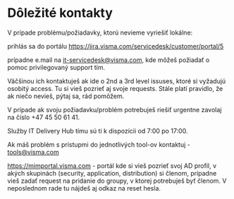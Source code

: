 # Dôležité kontakty
V prípade problému/požiadavky, ktorú nevieme vyriešiť lokálne:

prihlás sa do portálu https://jira.visma.com/servicedesk/customer/portal/5

prípadne e.mail na it-servicedesk@visma.com, kde môžeš požiadať o pomoc privilegovaný support tím.



Väčšinou ich kontaktuješ ak ide o 2nd a 3rd level issuses, ktoré si vyžadujú osobitý access. Tu si vieš pozrieť aj svoje requests. Stále platí pravidlo, že ak niečo nevieš, pýtaj sa, rád pomôžem.

V prípade ak svoju požiadavku/problém potrebuješ riešiť urgentne zavolaj na číslo +47 45 50 61 41.

Služby IT Delivery Hub tímu sú ti k dispozícii od 7:00 po 17:00.

Ak máš problém s prístupmi do jednotlivých tool-ov kontaktuj - tools@visma.com

https://mimportal.visma.com - portál kde si vieš pozrieť svoj AD profil, v akých skupinách (security, application, distribution) si členom, prípadne vieš zadať request na pridanie do groupy, v ktorej potrebuješ byť členom. V neposlednom rade tu nájdeš aj odkaz na reset hesla.